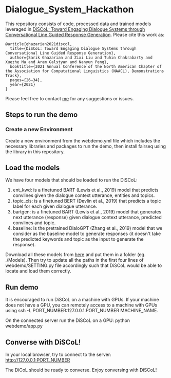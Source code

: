 # Dialogue_System_Hackathon

This repository consists of code, processed data and trained models leveraged in [DiSCoL: Toward Engaging Dialogue Systems through Conversational
Line Guided Response Generation](https://www.aclweb.org/anthology/2021.naacl-demos.4.pdf). Please cite this work as: 
```
@article{ghazarian2021discol, 
  title={DiSCoL: Toward Engaging Dialogue Systems through Conversational Line Guided Response Generation}, 
  author={Sarik Ghazarian and Zixi Liu and Tuhin Chakrabarty and Xuezhe Ma and Aram Galstyan and Nanyun Peng}, 
  booktitle={2021 Annual Conference of the North American Chapter of the Association for Computational Linguistics (NAACL), Demonstrations Track}, 
  pages={26–34}, 
  year={2021} 
}
```

Please feel free to contact [me](mailto:sarikgha@usc.edu) for any suggestions or issues. 

## Steps to run the demo

### Create a new Environment 
Create a new environment from the webdemo.yml file which includes the necessary libraries and packages to run the demo, then install fairseq using the library in this repository.

## Load the models
We have four models that should be loaded to run the DiSCoL:
1. ent_kwd: is a finetuned BART (Lewis et al., 2019) model that predicts convlines given the dialogue context utterance, entities and topics.
2. topic_cls: is a finetuned BERT (Devlin et al., 2019) that predicts a topic label for each given dialogue utterance.
3. bartgen: is a finetuned  BART (Lewis et al., 2019) model that generates next utterance (response) given dialogue context utterance, predicted convlines and topic.
4. baseline: is the pretrained DialoGPT (Zhang et al., 2019) model that we consider as the baseline model to generate responses (it doesn't take the predicted keywords and topic as the input to generate the response).

Download all these models from [here](https://drive.google.com/drive/folders/15ML4UyaCko4e7qxOyP0WRbMidWSph36b?usp=sharing) and put them in a folder (eg. ./Models).
Then try to update all the paths in the first four lines of webdemo/SETTING.py file accordingly such that DiSCoL would be able to locate and load them correctly.

## Run demo 
It is encouraged to run DiSCoL on a machine with GPUs. If your machine does not have a GPU, you can remotely access to a machine with GPUs using ssh -L PORT_NUMBER:127.0.0.1:PORT_NUMBER MACHINE_NAME.

On the connected server run the DiSCoL on a GPU: python webdemo/app.py

## Converse with DiSCoL! 
In your local browser, try to connect to the server: http://127.0.0.1:PORT_NUMBER

The DiCoL should be ready to converse. Enjoy conversing with DiSCoL!





